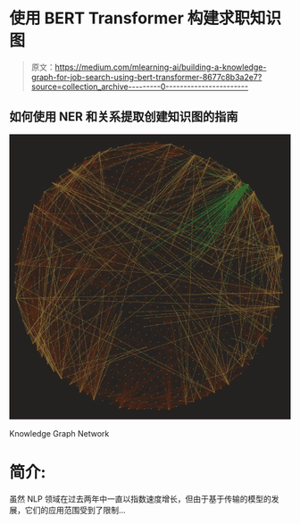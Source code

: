 # 使用 BERT Transformer 构建求职知识图

> 原文：<https://medium.com/mlearning-ai/building-a-knowledge-graph-for-job-search-using-bert-transformer-8677c8b3a2e7?source=collection_archive---------0----------------------->

## 如何使用 NER 和关系提取创建知识图的指南

![](img/20e3d27623ab7e90f17a90a65a1dc455.png)

Knowledge Graph Network

# 简介:

虽然 NLP 领域在过去两年中一直以指数速度增长，但由于基于传输的模型的发展，它们的应用范围受到了限制…